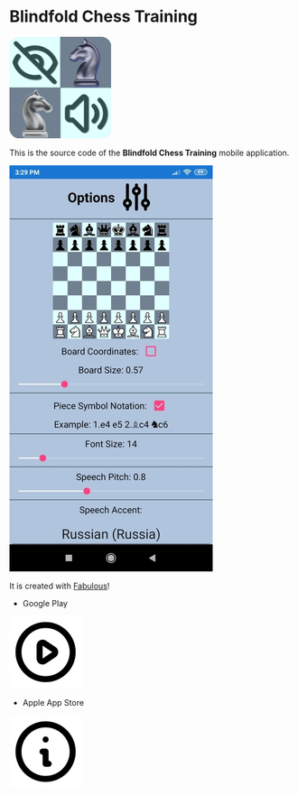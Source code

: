 # Blindfold Chess Training

![](readme_images/logo.png)

This is the source code of the **Blindfold Chess Training** mobile application.

![](readme_images/screenshot.jpg)

It is created with [Fabulous](https://fsprojects.github.io/Fabulous/)!

* Google Play

[![Foo](readme_images/play_light.png)](https://play.google.com/store/apps/details?id=com.github.mrdimosthenis.blindfoldchesstraining)

* Apple App Store

[![Foo](readme_images/info_light.png)](https://apps.apple.com/us/app/apple-store/id1553271236)

